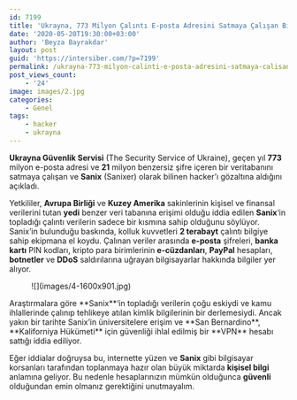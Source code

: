 ```yaml
---
id: 7199
title: 'Ukrayna, 773 Milyon Çalıntı E-posta Adresini Satmaya Çalışan Bilgisayar Korsanını Yakaladı'
date: '2020-05-20T19:30:00+03:00'
author: 'Beyza Bayrakdar'
layout: post
guid: 'https://intersiber.com/?p=7199'
permalink: /ukrayna-773-milyon-calinti-e-posta-adresini-satmaya-calisan-bilgisayar-korsanini-yakaladi/
post_views_count:
    - '24'
image: images/2.jpg
categories:
    - Genel
tags:
    - hacker
    - ukrayna
---
```


**Ukrayna Güvenlik Servisi** (The Security Service of Ukraine), geçen yıl **773** milyon e-posta adresi ve **21** milyon benzersiz şifre içeren bir veritabanını satmaya çalışan ve **Sanix** (Sanixer) olarak bilinen hacker’ı gözaltına aldığını açıkladı.

Yetkililer, **Avrupa Birliği** ve **Kuzey Amerika** sakinlerinin kişisel ve finansal verilerini tutan **yedi** benzer veri tabanına erişimi olduğu iddia edilen **Sanix**‘in topladığı çalıntı verilerin sadece bir kısmına sahip olduğunu söylüyor. Sanix’in bulunduğu baskında, kolluk kuvvetleri **2 terabayt** çalıntı bilgiye sahip ekipmana el koydu. Çalınan veriler arasında **e-posta** şifreleri, **banka kartı** PIN kodları, kripto para birimlerinin **e-cüzdanları**, **PayPal** hesapları, **botnetler** ve **DDoS** saldırılarına uğrayan bilgisayarlar hakkında bilgiler yer alıyor.

<figure class="wp-block-image size-large">![](images/4-1600x901.jpg)</figure>Araştırmalara göre **Sanix**‘in topladığı verilerin çoğu eskiydi ve kamu ihlallerinde çalınıp tehlikeye atılan kimlik bilgilerinin bir derlemesiydi. Ancak yakın bir tarihte Sanix’in üniversitelere erişim ve **San Bernardino**, **Kaliforniya Hükümeti** için güvenliği ihlal edilmiş bir **VPN** hesabı sattığı iddia ediliyor.

Eğer iddialar doğruysa bu, internette yüzen ve **Sanix** gibi bilgisayar korsanları tarafından toplanmaya hazır olan büyük miktarda **kişisel bilgi** anlamına geliyor. Bu nedenle hesaplarınızın mümkün olduğunca **güvenli** olduğundan emin olmanız gerektiğini unutmayalım.